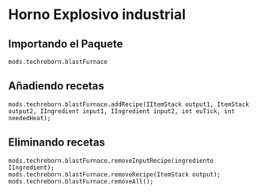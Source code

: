 # Horno Explosivo industrial

## Importando el Paquete
`mods.techreborn.blastFurnace`

## Añadiendo recetas
```zenscript
mods.techreborn.blastFurnace.addRecipe(IItemStack output1, ItemStack output2, IIngredient input1, IIngredient input2, int euTick, int neededHeat);
```

## Eliminando recetas
```zenscript
mods.techreborn.blastFurnace.removeInputRecipe(ingrediente IIngredient);
mods.techreborn.blastFurnace.removeRecipe(ItemStack output);
mods.techreborn.blastFurnace.removeAll();
```